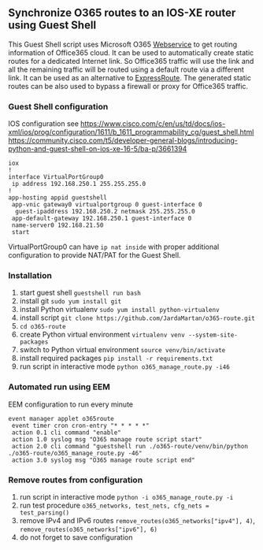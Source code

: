 ## Synchronize O365 routes to an IOS-XE router using Guest Shell
This Guest Shell script uses Microsoft O365 [Webservice](https://docs.microsoft.com/en-us/microsoft-365/enterprise/microsoft-365-ip-web-service) to get routing information of Office365 cloud. It can be used to automatically create static routes for a dedicated Internet link. So Office365 traffic will use the link and all the remaining traffic will be routed using a default route via a different link. It can be used as an alternative to [ExpressRoute](https://docs.microsoft.com/en-us/microsoft-365/enterprise/azure-expressroute). The generated static routes can be also used to bypass a firewall or proxy for Office365 traffic.

### Guest Shell configuration

IOS configuration
see https://www.cisco.com/c/en/us/td/docs/ios-xml/ios/prog/configuration/1611/b_1611_programmability_cg/guest_shell.html
https://community.cisco.com/t5/developer-general-blogs/introducing-python-and-guest-shell-on-ios-xe-16-5/ba-p/3661394

```
iox
!
interface VirtualPortGroup0
 ip address 192.168.250.1 255.255.255.0
!
app-hosting appid guestshell
 app-vnic gateway0 virtualportgroup 0 guest-interface 0
  guest-ipaddress 192.168.250.2 netmask 255.255.255.0
 app-default-gateway 192.168.250.1 guest-interface 0
 name-server0 192.168.21.50
 start
```
VirtualPortGroup0 can have `ip nat inside` with proper additional configuration to provide NAT/PAT for the Guest Shell.

### Installation

1. start guest shell `guestshell run bash`
2. install git `sudo yum install git`
3. install Python virtualenv `sudo yum install python-virtualenv`
4. install script `git clone https://github.com/JardaMartan/o365-route.git`
5. `cd o365-route`
6. create Python virtual environment `virtualenv venv --system-site-packages`
7. switch to Python virtual environment `source venv/bin/activate`
8. install required packages `pip install -r requirements.txt`
9. run script in interactive mode `python o365_manage_route.py -i46`

### Automated run using EEM

EEM configuration to run every minute
```
event manager applet o365route
 event timer cron cron-entry "* * * * *"
 action 0.1 cli command "enable"
 action 1.0 syslog msg "O365 manage route script start"
 action 2.0 cli command "guestshell run ./o365-route/venv/bin/python ./o365-route/o365_manage_route.py -46"
 action 3.0 syslog msg "O365 manage route script end"
```

### Remove routes from configuration

1. run script in interactive mode `python -i o365_manage_route.py -i`
2. run test procedure `o365_networks, test_nets, cfg_nets = test_parsing()`
3. remove IPv4 and IPv6 routes `remove_routes(o365_networks["ipv4"], 4)`, `remove_routes(o365_networks["ipv6"], 6)`
4. do not forget to save configuration
